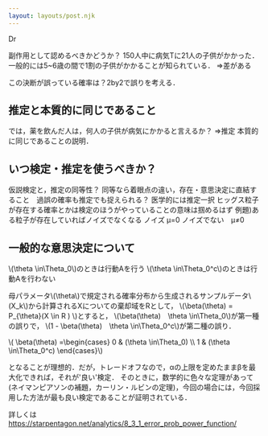 ```yaml
---
layout: layouts/post.njk
---
```



Dr

副作用として認めるべきかどうか？
150人中に病気Tに21人の子供がかかった．一般的には5~6歳の間で1割の子供がかかることが知られている．
=>差がある

この決断が誤っている確率は？2by2で誤りを考える．


## 推定と本質的に同じであること
では，薬を飲んだ人は，何人の子供が病気にかかると言えるか？
=>推定 本質的に同じであることの説明．


## いつ検定・推定を使うべきか？

仮説検定と，推定の同等性？
同等なら着眼点の違い，存在・意思決定に直結すること　過誤の確率も推定でも捉えられる？
医学的には推定一択
ヒッグス粒子が存在する確率とかは検定のほうがやっていることの意味は掴めるはず
例題)ある粒子が存在していればノイズでなくなる
ノイズ μ=0
ノイズでない　μ≠0

## 一般的な意思決定について

\\(\theta \in\Theta_0\\)のときは行動Aを行う
\\(\theta \in\Theta_0^c\\)のときは行動Aを行わない

母パラメータ\\(\theta\\)で規定される確率分布から生成されるサンプルデータ\\(X_k\\)から計算されるXについての棄却域をRとして，
\\(\beta(\theta) = P_{\theta}(X \in R ) \\)とすると，
\\(\beta(\theta)　\theta \in\Theta_0\\)が第一種の誤りで，
\\(1 - \beta(\theta)　\theta \in\Theta_0^c\\)が第二種の誤り．

\\( \beta(\theta) =\begin{cases} 0 & (\theta \in\Theta_0) \\\\ 1 & (\theta \in\Theta_0^c) \end{cases}\\)

となることが理想的．だが，トレードオフなので，αの上限を定めたままβを最大化できれば，それが'良い'検定．
そのときに，数学的に色々な定理があって(ネイマンピアソンの補題，カーリン・ルビンの定理)，今回の場合には，今回採用した方法が最も良い検定であることが証明されている．

詳しくは　https://starpentagon.net/analytics/8_3_1_error_prob_power_function/ 